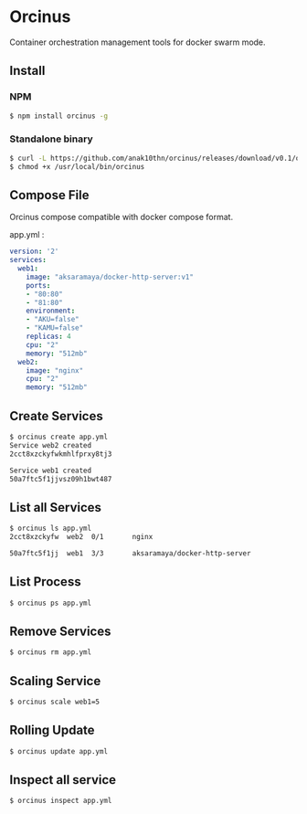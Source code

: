 # Orcinus
Container orchestration management tools for docker swarm mode.

## Install
### NPM
```bash
$ npm install orcinus -g
```
### Standalone binary
```bash
$ curl -L https://github.com/anak10thn/orcinus/releases/download/v0.1/orcinus-linux-x86_64.bin -o /usr/local/bin/orcinus
$ chmod +x /usr/local/bin/orcinus
```

## Compose File
Orcinus compose compatible with docker compose format.

app.yml :
```yaml
version: '2'
services:
  web1:
    image: "aksaramaya/docker-http-server:v1"
    ports:
    - "80:80"
    - "81:80"
    environment:
    - "AKU=false"
    - "KAMU=false"
    replicas: 4
    cpu: "2"
    memory: "512mb"
  web2:
    image: "nginx"
    cpu: "2"
    memory: "512mb"
```

## Create Services
```bash
$ orcinus create app.yml
Service web2 created
2cct8xzckyfwkmhlfprxy8tj3

Service web1 created
50a7ftc5f1jjvsz09h1bwt487
```

## List all Services
```bash
$ orcinus ls app.yml
2cct8xzckyfw  web2  0/1       nginx  

50a7ftc5f1jj  web1  3/3       aksaramaya/docker-http-server
```

## List Process
```bash
$ orcinus ps app.yml
```

## Remove Services
```bash
$ orcinus rm app.yml
```

## Scaling Service
```bash
$ orcinus scale web1=5
```

## Rolling Update
```bash
$ orcinus update app.yml
```

## Inspect all service
```bash
$ orcinus inspect app.yml
```
